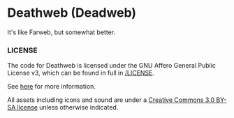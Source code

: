 # Deathweb (Deadweb)
It's like Farweb, but somewhat better.

### LICENSE
The code for Deathweb is licensed under the GNU Affero General Public License v3, which can be found in full in [/LICENSE](/LICENSE).

See [here](https://www.gnu.org/licenses/why-affero-gpl.html) for more information.

All assets including icons and sound are under a [Creative Commons 3.0 BY-SA license](https://creativecommons.org/licenses/by-sa/3.0/) unless otherwise indicated.
